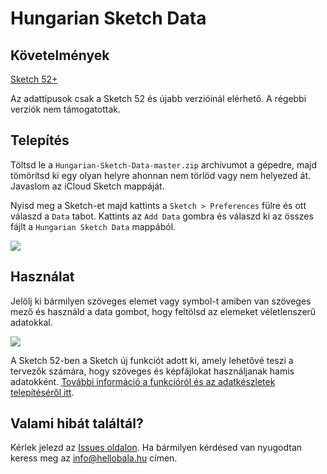 # Hungarian Sketch Data

## Követelmények

[Sketch 52+](https://sketchapp.com)

Az adattípusok csak a Sketch 52 és újabb verzióinál elérhető. A régebbi verziók nem támogatottak.

## Telepítés

Töltsd le a `Hungarian-Sketch-Data-master.zip` archívumot a gépedre, majd tömörítsd ki egy olyan helyre ahonnan nem törlöd vagy nem helyezed át. Javaslom az iCloud Sketch mappáját.

Nyisd meg a Sketch-et majd kattints a `Sketch > Preferences` fülre és ott válaszd a `Data` tabot. Kattints az `Add Data` gombra és válaszd ki az összes fájlt a `Hungarian Sketch Data` mappából.

![](http://hellobala.hu/github/sketch-data.png)

## Használat

Jelölj ki bármilyen szöveges elemet vagy symbol-t amiben van szöveges mező és használd a data gombot, hogy feltölsd az elemeket véletlenszerű adatokkal.

![](http://hellobala.hu/github/sketch.gif)

A Sketch 52-ben a Sketch új funkciót adott ki, amely lehetővé teszi a tervezők számára, hogy szöveges és képfájlokat használjanak hamis adatokként. [További információ a funkcióról és az adatkészletek telepítéséről itt](https://medium.com/sketch-app-sources/using-the-new-data-feature-in-sketch-52-daee8403cabb).

## Valami hibát találtál?

Kérlek jelezd az [Issues oldalon](https://github.com/xenqtron/Hungarian-Sketch-Data/issues). Ha bármilyen kérdésed van nyugodtan keress meg az [info@hellobala.hu](mailto:info@hellobala.hu) címen.
